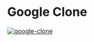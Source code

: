 # Google Clone

[![google-clone](https://user-images.githubusercontent.com/49620375/213357462-843bbb3c-38ce-4232-abd8-182fa0140999.png)](https://daldev14.github.io/google-clone/)


